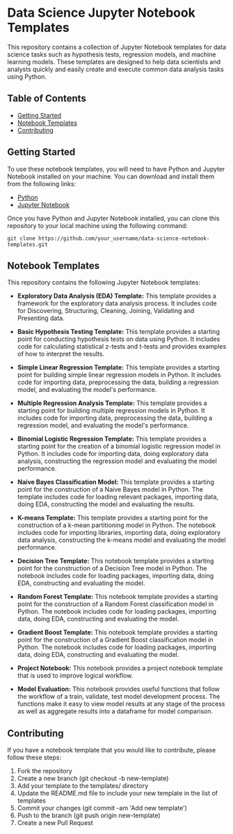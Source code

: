 # Data Science Jupyter Notebook Templates

This repository contains a collection of Jupyter Notebook templates for data science tasks such as hypothesis tests, regression models, and machine learning models. These templates are designed to help data scientists and analysts quickly and easily create and execute common data analysis tasks using Python.

## Table of Contents
- [Getting Started](#Getting-Started)
- [Notebook Templates](#Notebook-Templates)
- [Contributing](#Contributing)

## Getting Started
To use these notebook templates, you will need to have Python and Jupyter Notebook installed on your machine. You can download and install them from the following links:

- [Python](https://www.python.org/downloads/) 
- [Jupyter Notebook](https://jupyter.org/install)

Once you have Python and Jupyter Notebook installed, you can clone this repository to your local machine using the following command:

```git clone https://github.com/your_username/data-science-notebook-templates.git```

## Notebook Templates
This repository contains the following Jupyter Notebook templates:

- **Exploratory Data Analysis (EDA) Template:** This template provides a framework for the exploratory data analysis process. It includes code for Discovering, Structuring, Cleaning, Joining, Validating and Presenting data.

- **Basic Hypothesis Testing Template:** This template provides a starting point for conducting hypothesis tests on data using Python. It includes code for calculating statistical z-tests and t-tests and provides examples of how to interpret the results.

- **Simple Linear Regression Template:** This template provides a starting point for building simple linear regression models in Python. It includes code for importing data, preprocessing the data, building a regression model, and evaluating the model's performance.

- **Multiple Regression Analysis Template:** This template provides a starting point for building multiple regression models in Python. It includes code for importing data, preprocessing the data, building a regression model, and evaluating the model's performance.

- **Binomial Logistic Regression Template:** This template provides a starting point for the creation of a binomial logistic regression model in Python. It includes code for importing data, doing exploratory data analysis, constructing the regression model and evaluating the model performance.  

- **Naive Bayes Classification Model:** This template provides a starting point for the construction of a Naive Bayes model in Python. The template includes code for loading relevant packages, importing data, doing EDA, constructing the model and evaluating the results.

- **K-means Template:** This template provides a starting point for the construction of a k-mean partitioning model in Python. The notebook includes code for importing libraries, importing data, doing exploratory data analysis, constructing the k-means model and evaluating the model performance.

- **Decision Tree Template:** This notebook template provides a starting point for the construction of a Decision Tree model in Python. The notebook includes code for loading packages, importing data, doing EDA, constructing and evaluating the model.

- **Random Forest Template:** This notebook template provides a starting point for the construction of a Random Forest classification model in Python. The notebook includes code for loading packages, importing data, doing EDA, constructing and evaluating the model.

- **Gradient Boost Template:** This notebook template provides a starting point for the construction of a Gradient Boost classification model in Python. The notebook includes code for loading packages, importing data, doing EDA, constructing and evaluating the model.

- **Project Notebook:** This notebook provides a project notebook template that is used to improve logical workflow.

- **Model Evaluation:** This notebook provides useful functions that follow the workflow of a train, validate, test model development process. The functions make it easy to view model results at any stage of the process as well as aggregate results into a dataframe for model comparison.

## Contributing
If you have a notebook template that you would like to contribute, please follow these steps:

1. Fork the repository
2. Create a new branch (git checkout -b new-template)
3. Add your template to the templates/ directory
4. Update the README.md file to include your new template in the list of templates
5. Commit your changes (git commit -am 'Add new template')
6. Push to the branch (git push origin new-template)
7. Create a new Pull Request
